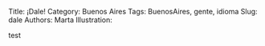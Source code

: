 Title: ¡Dale!
Category: Buenos Aires
Tags: BuenosAires, gente, idioma
Slug: dale
Authors: Marta
Illustration: 



test



